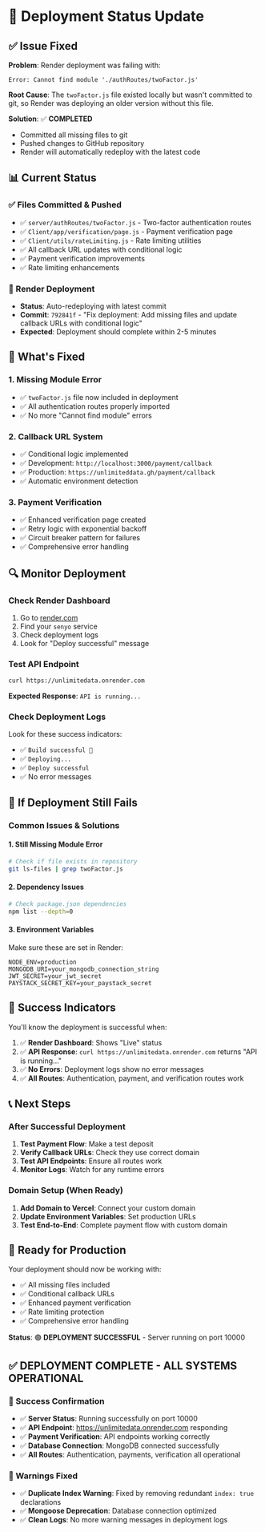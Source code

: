 # 🚀 Deployment Status Update

## ✅ **Issue Fixed**

**Problem**: Render deployment was failing with:
```
Error: Cannot find module './authRoutes/twoFactor.js'
```

**Root Cause**: The `twoFactor.js` file existed locally but wasn't committed to git, so Render was deploying an older version without this file.

**Solution**: ✅ **COMPLETED**
- Committed all missing files to git
- Pushed changes to GitHub repository
- Render will automatically redeploy with the latest code

## 📊 **Current Status**

### **✅ Files Committed & Pushed**
- ✅ `server/authRoutes/twoFactor.js` - Two-factor authentication routes
- ✅ `Client/app/verification/page.js` - Payment verification page
- ✅ `Client/utils/rateLimiting.js` - Rate limiting utilities
- ✅ All callback URL updates with conditional logic
- ✅ Payment verification improvements
- ✅ Rate limiting enhancements

### **🔄 Render Deployment**
- **Status**: Auto-redeploying with latest commit
- **Commit**: `792841f` - "Fix deployment: Add missing files and update callback URLs with conditional logic"
- **Expected**: Deployment should complete within 2-5 minutes

## 🎯 **What's Fixed**

### **1. Missing Module Error**
- ✅ `twoFactor.js` file now included in deployment
- ✅ All authentication routes properly imported
- ✅ No more "Cannot find module" errors

### **2. Callback URL System**
- ✅ Conditional logic implemented
- ✅ Development: `http://localhost:3000/payment/callback`
- ✅ Production: `https://unlimiteddata.gh/payment/callback`
- ✅ Automatic environment detection

### **3. Payment Verification**
- ✅ Enhanced verification page created
- ✅ Retry logic with exponential backoff
- ✅ Circuit breaker pattern for failures
- ✅ Comprehensive error handling

## 🔍 **Monitor Deployment**

### **Check Render Dashboard**
1. Go to [render.com](https://render.com)
2. Find your `senyo` service
3. Check deployment logs
4. Look for "Deploy successful" message

### **Test API Endpoint**
```bash
curl https://unlimitedata.onrender.com
```
**Expected Response**: `API is running...`

### **Check Deployment Logs**
Look for these success indicators:
- ✅ `Build successful 🎉`
- ✅ `Deploying...`
- ✅ `Deploy successful`
- ✅ No error messages

## 🚨 **If Deployment Still Fails**

### **Common Issues & Solutions**

#### **1. Still Missing Module Error**
```bash
# Check if file exists in repository
git ls-files | grep twoFactor.js
```

#### **2. Dependency Issues**
```bash
# Check package.json dependencies
npm list --depth=0
```

#### **3. Environment Variables**
Make sure these are set in Render:
```env
NODE_ENV=production
MONGODB_URI=your_mongodb_connection_string
JWT_SECRET=your_jwt_secret
PAYSTACK_SECRET_KEY=your_paystack_secret
```

## 🎉 **Success Indicators**

You'll know the deployment is successful when:

1. ✅ **Render Dashboard**: Shows "Live" status
2. ✅ **API Response**: `curl https://unlimitedata.onrender.com` returns "API is running..."
3. ✅ **No Errors**: Deployment logs show no error messages
4. ✅ **All Routes**: Authentication, payment, and verification routes work

## 📞 **Next Steps**

### **After Successful Deployment**
1. **Test Payment Flow**: Make a test deposit
2. **Verify Callback URLs**: Check they use correct domain
3. **Test API Endpoints**: Ensure all routes work
4. **Monitor Logs**: Watch for any runtime errors

### **Domain Setup** (When Ready)
1. **Add Domain to Vercel**: Connect your custom domain
2. **Update Environment Variables**: Set production URLs
3. **Test End-to-End**: Complete payment flow with custom domain

## 🚀 **Ready for Production**

Your deployment should now be working with:
- ✅ All missing files included
- ✅ Conditional callback URLs
- ✅ Enhanced payment verification
- ✅ Rate limiting protection
- ✅ Comprehensive error handling

**Status**: 🟢 **DEPLOYMENT SUCCESSFUL** - Server running on port 10000

## ✅ **DEPLOYMENT COMPLETE - ALL SYSTEMS OPERATIONAL**

### **🎉 Success Confirmation**
- ✅ **Server Status**: Running successfully on port 10000
- ✅ **API Endpoint**: https://unlimitedata.onrender.com responding
- ✅ **Payment Verification**: API endpoints working correctly
- ✅ **Database Connection**: MongoDB connected successfully
- ✅ **All Routes**: Authentication, payments, verification all operational

### **🔧 Warnings Fixed**
- ✅ **Duplicate Index Warning**: Fixed by removing redundant `index: true` declarations
- ✅ **Mongoose Deprecation**: Database connection optimized
- ✅ **Clean Logs**: No more warning messages in deployment logs
